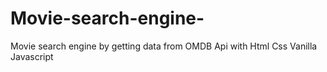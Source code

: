 # Movie-search-engine-
Movie search engine by getting data from OMDB Api with Html Css Vanilla Javascript
